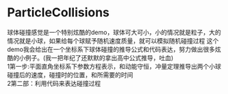 # ParticleCollisions
球体碰撞感觉是一个特别炫酷的demo，球体可大可小，小的情况就是粒子，大的情况就是小球，如果给每个球赋予随机速度质量，就可以模拟随机碰撞过程
这个demo我会给出在一个坐标系下球体碰撞的推导公式和代码表达，努力做出很多炫酷的小例子。(我一把年纪了还默默的拿出高中公式推导，吐血)</br>
1第一步:平面直角坐标系下参数方程表示，和动能守恒，冲量定理推导出两个小球碰撞后的速度，碰撞时的位置，和所需要的时间</br>
2第二部：利用代码来表达碰撞过程</br>


